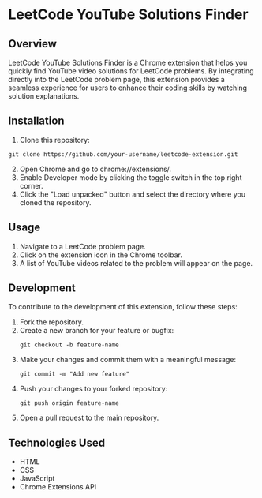 # LeetCode YouTube Solutions Finder
## Overview

LeetCode YouTube Solutions Finder is a Chrome extension that helps you quickly find YouTube video solutions for LeetCode problems. By integrating directly into the LeetCode problem page, this extension provides a seamless experience for users to enhance their coding skills by watching solution explanations.

## Installation

1. Clone this repository:
  ```
  git clone https://github.com/your-username/leetcode-extension.git
  ```
2. Open Chrome and go to chrome://extensions/.
3. Enable Developer mode by clicking the toggle switch in the top right corner.
4. Click the "Load unpacked" button and select the directory where you cloned the repository.

## Usage

1. Navigate to a LeetCode problem page.
2. Click on the extension icon in the Chrome toolbar.
3. A list of YouTube videos related to the problem will appear on the page.

## Development

To contribute to the development of this extension, follow these steps:

1. Fork the repository.
2. Create a new branch for your feature or bugfix:
   ```
   git checkout -b feature-name
   ```
3. Make your changes and commit them with a meaningful message:
   ```
   git commit -m "Add new feature"
   ```
4. Push your changes to your forked repository:
   ```
   git push origin feature-name
   ```
5. Open a pull request to the main repository.

## Technologies Used
* HTML
* CSS
* JavaScript
* Chrome Extensions API
